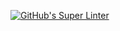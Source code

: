 [![GitHub's Super Linter](https://github.com/ICS20-Programming-StellaS/Unit3-03-HTML-VolumeSphere/workflows/GitHub's%20Super%20Linter/badge.svg)](https://github.com/ICS20-Programming-StellaS/Unit3-03-HTML-VolumeSphere/actions)
